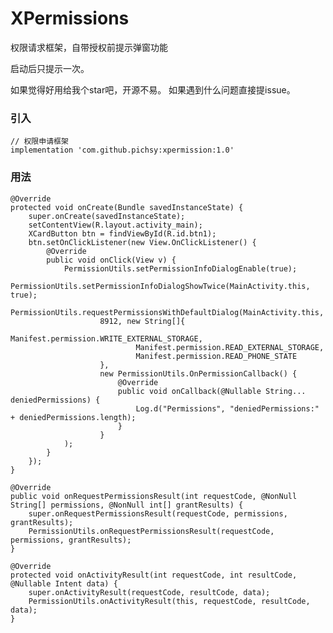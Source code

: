 # XPermissions

权限请求框架，自带授权前提示弹窗功能

启动后只提示一次。

如果觉得好用给我个star吧，开源不易。
如果遇到什么问题直接提issue。

### 引入

    // 权限申请框架
    implementation 'com.github.pichsy:xpermission:1.0'


### 用法
	
	@Override
    protected void onCreate(Bundle savedInstanceState) {
        super.onCreate(savedInstanceState);
        setContentView(R.layout.activity_main);
        XCardButton btn = findViewById(R.id.btn1);
        btn.setOnClickListener(new View.OnClickListener() {
            @Override
            public void onClick(View v) {
                PermissionUtils.setPermissionInfoDialogEnable(true);
                PermissionUtils.setPermissionInfoDialogShowTwice(MainActivity.this, true);
                PermissionUtils.requestPermissionsWithDefaultDialog(MainActivity.this,
                        8912, new String[]{
                                Manifest.permission.WRITE_EXTERNAL_STORAGE,
                                Manifest.permission.READ_EXTERNAL_STORAGE,
                                Manifest.permission.READ_PHONE_STATE
                        },
                        new PermissionUtils.OnPermissionCallback() {
                            @Override
                            public void onCallback(@Nullable String... deniedPermissions) {
                                Log.d("Permissions", "deniedPermissions:" + deniedPermissions.length);
                            }
                        }
                );
            }
        });
    }

    @Override
    public void onRequestPermissionsResult(int requestCode, @NonNull String[] permissions, @NonNull int[] grantResults) {
        super.onRequestPermissionsResult(requestCode, permissions, grantResults);
        PermissionUtils.onRequestPermissionsResult(requestCode, permissions, grantResults);
    }

    @Override
    protected void onActivityResult(int requestCode, int resultCode, @Nullable Intent data) {
        super.onActivityResult(requestCode, resultCode, data);
        PermissionUtils.onActivityResult(this, requestCode, resultCode, data);
    }
